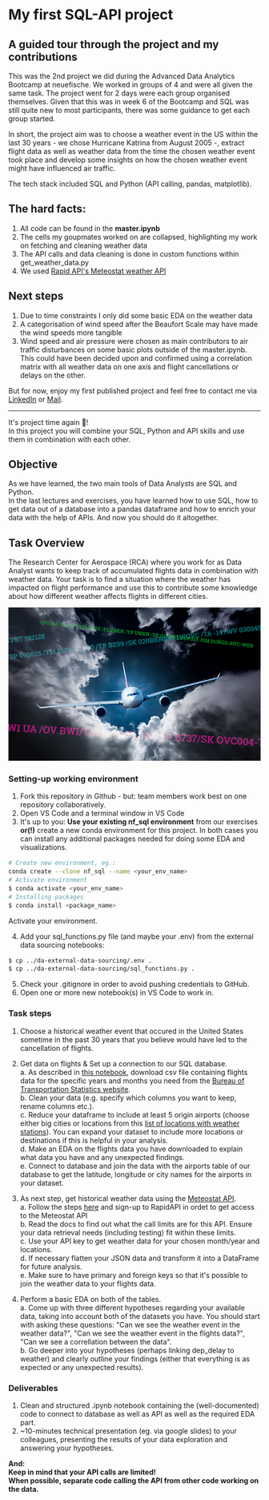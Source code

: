 # My first SQL-API project
## A guided tour through the project and my contributions

This was the 2nd project we did during the Advanced Data Analytics Bootcamp at neuefische. We worked in groups of 4 and were all given the same task. The project went for 2 days were each group organised themselves. Given that this was in week 6 of the Bootcamp and SQL was still quite new to most participants, there was some guidance to get each group started. 

In short, the project aim was to choose a weather event in the US within the last 30 years - we chose Hurricane Katrina from August 2005 -, extract flight data as well as weather data from the time the chosen weather event took place and develop some insights on how the chosen weather event might have influenced air traffic.

The tech stack included SQL and Python (API calling, pandas, matplotlib).

## The hard facts:
1. All code can be found in the **master.ipynb**
2. The cells my goupmates worked on are collapsed, highlighting my work on fetching and cleaning weather data
3. The API calls and data cleaning is done in custom functions within get_weather_data.py
4. We used [Rapid API's Meteostat weather API](https://rapidapi.com/meteostat/api/meteostat/)

## Next steps
1. Due to time constraints I only did some basic EDA on the weather data
2. A categorisation of wind speed after the Beaufort Scale may have made the wind speeds more tangible
3. Wind speed and air pressure were chosen as main contributors to air traffic disturbances on some basic plots outside of the master.ipynb.
This could have been decided upon and confirmed using a correlation matrix with all weather data on one axis and flight cancellations or delays on the other.

But for now, enjoy my first published project and feel free to contact me via [LinkedIn](https://www.linkedin.com/in/daniel-schuster-0b2a538b/) or [Mail](mailto:d.schuster@gmail.com).

---


It's project time again :tada:!  
In this project you will combine your SQL, Python and API skills and use them in combination with each other.  

## Objective
As we have learned, the two main tools of Data Analysts are SQL and Python.  
In the last lectures and exercises, you have learned how to use SQL, how to get data out of a database into a pandas dataframe and how to enrich your data with the help of APIs.
And now you should do it altogether.


## Task Overview
The Research Center for Aerospace (RCA) where you work for as Data Analyst wants to keep track of accumulated flights data in combination with weather data. Your task is to find a situation where the weather has impacted on flight performance and use this to contribute some knowledge about how different weather affects flights in different cities.

![](images/PIREPs-featured.jpg)  
### Setting-up working environment

1. Fork this repository in Github - but: team members work best on one repository collaboratively. 
2. Open VS Code and a terminal window in VS Code
3. It's up to you: **Use your existing nf_sql environment** from our exercises __or(!)__ create a new conda environment for this project. In both cases you can install any additional packages needed for doing some EDA and visualizations.  

```ZSH 
# Create new environment, eg.:
conda create --clone nf_sql --name <your_env_name>
# Activate environment 
$ conda activate <your_env_name>
# Installing packages 
$ conda install <package_name>
```
Activate your environment.  

4. Add your sql_functions.py file (and maybe your .env) from the external data sourcing notebooks:
```zsh
$ cp ../da-external-data-sourcing/.env .
$ cp ../da-external-data-sourcing/sql_functions.py .
```
5. Check your .gitignore in order to avoid pushing credentials to GitHub.  
6. Open one or more new notebook(s) in VS Code to work in.  

### Task steps
1. Choose a historical weather event that occured in the United States sometime in the past 30 years that you believe would have led to the cancellation of flights.

2. Get data on flights & Set up a connection to our SQL database.  
  a. As described in [this notebook](https://github.com/neuefische/da-sql-api-project/blob/main/get_flights_data.ipynb), download csv file containing flights data for the specific years and months you need from the [Bureau of Transportation Statistics website](https://transtats.bts.gov).    
  b. Clean your data (e.g. specify which columns you want to keep, rename columns etc.).  
  c. Reduce your dataframe to include at least 5 origin airports (choose either big cities or locations from this [list of locations with weather stations](https://bulk.meteostat.net/v2/stations/lite.json.gz)). You can expand your dataset to include more locations or destinations if this is helpful in your analysis.   
  d. Make an EDA on the flights data you have downloaded to explain what data you have and any unexpected findings.   
  e. Connect to database and join the data with the airports table of our database to get the latitude, longitude or city names for the airports in your dataset. 
  
3. As next step, get historical weather data using the [Meteostat API](https://dev.meteostat.net/api/point/daily.html#endpoint).   
  a. Follow the steps [here](https://dev.meteostat.net/api/) and sign-up to RapidAPI in ordet to get access to the Meteostat API  
  b. Read the docs to find out what the call limits are for this API. Ensure your data retrieval needs (including testing) fit within these limits.  
  c. Use your API key to get weather data for your chosen month/year and locations.  
  d. If necessary flatten your JSON data and transform it into a DataFrame for future analysis.  
  e. Make sure to have primary and foreign keys so that it's possible to join the weather data to your flights data.  
  
4. Perform a basic EDA on both of the tables.  
  a. Come up with three different hypotheses regarding your available data, taking into account both of the datasets you have. You should start with asking these questions: "Can we see the weather event in the weather data?", "Can we see the weather event in the flights data?", "Can we see a correllation between the data".  
  b. Go deeper into your hypotheses (perhaps linking dep_delay to weather) and clearly outline your findings (either that everything is as expected or any unexpected results).  

### Deliverables
1. Clean and structured .ipynb notebook containing the (well-documented) code to connect to database as well as API as well as the required EDA part.
2. ~10-minutes technical presentation (eg. via google slides) to your colleagues, presenting the results of your data exploration and answering your hypotheses.


**And:**  
**Keep in mind that your API calls are limited!**  
**When possible, separate code calling the API from other code working on the data.**
